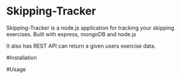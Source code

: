 # Skipping-Tracker
Skipping-Tracker is a node.js application for tracking your skipping exercises.
Built with express, mongoDB and node.js

It also has REST API can return a given users exercise data.

#Installation



#Usage